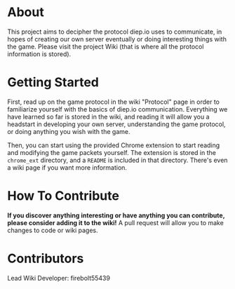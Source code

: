 # About
This project aims to decipher the protocol diep.io uses to communicate, in hopes of 
creating our own server eventually or doing interesting things with the game. Please
visit the project Wiki (that is where all the protocol information is stored).

# Getting Started
First, read up on the game protocol in the wiki "Protocol" page in order to familiarize 
yourself with the basics of diep.io communication. Everything we have learned so far
is stored in the wiki, and reading it will allow you a headstart in developing your own
server, understanding the game protocol, or doing anything you wish with the game.

Then, you can start using the provided Chrome extension to start reading and modifying 
the game packets yourself. The extension is stored in the `chrome_ext` directory, and
a `README` is included in that directory. There's even a wiki page if you want more
information.

# How To Contribute
**If you discover anything interesting or have anything you can contribute, please consider
adding it to the wiki!** A pull request will allow you to make changes to code or wiki pages.

# Contributors
Lead Wiki Developer: firebolt55439